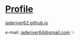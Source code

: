 # [Profile](jaderiver62.github.io/portfolio/index.html)


[jaderiver62.github.io](https://jaderiver62.github.io/)


e-mail:  [jaderiver64@gmail.com](mailto:jaderiver64@gmail.com) :sparkles:
